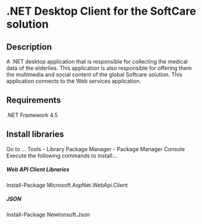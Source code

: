 # .NET Desktop Client for the SoftCare solution
## Description
A .NET desktop application that is responsible for collecting the medical data of the elderlies. This application is also responsible for offering them the multimedia and social content of the global Softcare solution. This application connects to the Web services application.

## Requirements
.NET Framework 4.5

## Install libraries
Go to ... Tools - Library Package Manager - Package Manager Console
Execute the following commands to install...

##### Web API Client Libraries
Install-Package Microsoft.AspNet.WebApi.Client

##### JSON
Install-Package Newtonsoft.Json